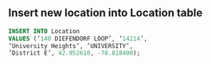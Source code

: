  ## Insert new location into Location table
 ```sql
INSERT INTO Location
VALUES (’140 DIEFENDORF LOOP’, ’14214’,
’University Heights’, ’UNIVERSITY’,
’District E’, 42.952610, -78.818400);
